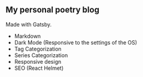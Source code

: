 ## My personal poetry blog

Made with Gatsby.

- Markdown
- Dark Mode (Responsive to the settings of the OS)
- Tag Categorization
- Series Categorization
- Responsive design
- SEO (React Helmet)
